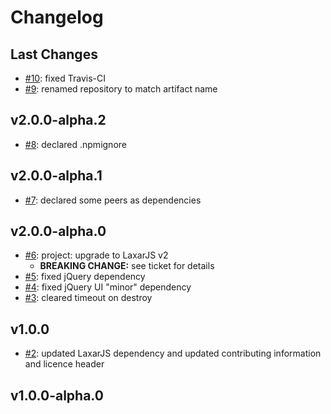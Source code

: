 # Changelog

## Last Changes

- [#10](https://github.com/LaxarJS/laxar-accordion-control/issues/10): fixed Travis-CI
- [#9](https://github.com/LaxarJS/laxar-accordion-control/issues/9): renamed repository to match artifact name


## v2.0.0-alpha.2

- [#8](https://github.com/LaxarJS/laxar-accordion-control/issues/8): declared .npmignore


## v2.0.0-alpha.1

- [#7](https://github.com/LaxarJS/laxar-accordion-control/issues/7): declared some peers as dependencies


## v2.0.0-alpha.0

- [#6](https://github.com/LaxarJS/laxar-accordion-control/issues/6): project: upgrade to LaxarJS v2
    + **BREAKING CHANGE:** see ticket for details
- [#5](https://github.com/LaxarJS/laxar-accordion-control/issues/5): fixed jQuery dependency
- [#4](https://github.com/LaxarJS/laxar-accordion-control/issues/4): fixed jQuery UI "minor" dependency
- [#3](https://github.com/LaxarJS/laxar-accordion-control/issues/3): cleared timeout on destroy


## v1.0.0

- [#2](https://github.com/LaxarJS/laxar-accordion-control/issues/2): updated LaxarJS dependency and updated contributing information and licence header


## v1.0.0-alpha.0
